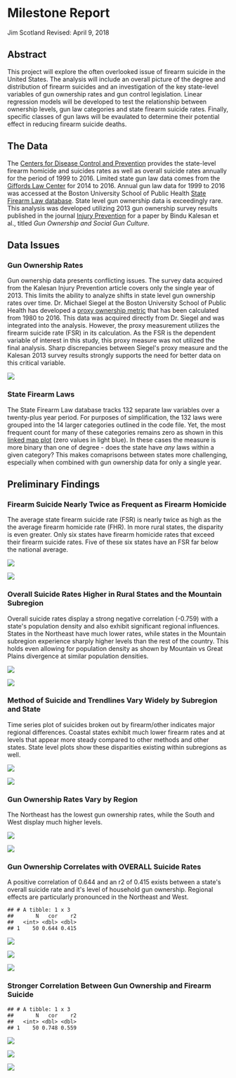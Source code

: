 Milestone Report
================
Jim Scotland
Revised: April 9, 2018

Abstract
--------

This project will explore the often overlooked issue of firearm suicide in the United States. The analysis will include an overall picture of the degree and distribution of firearm suicides and an investigation of the key state-level variables of gun ownership rates and gun control legislation. Linear regression models will be developed to test the relationship between ownership levels, gun law categories and state firearm suicide rates. Finally, specific classes of gun laws will be evaulated to determine their potential effect in reducing firearm suicide deaths.

The Data
--------

The [Centers for Disease Control and Prevention](https://wonder.cdc.gov/) provides the state-level firearm homicide and suicides rates as well as overall suicide rates annually for the period of 1999 to 2016. Limited state gun law data comes from the [Giffords Law Center](http://lawcenter.giffords.org/) for 2014 to 2016. Annual gun law data for 1999 to 2016 was accessed at the Boston University School of Public Health [State Firearm Law database](https://www.statefirearmlaws.org/index.html). State level gun ownership data is exceedingly rare. This analysis was developed utilizing 2013 gun ownership survey results published in the journal [Injury Prevention](http://injuryprevention.bmj.com/content/22/3/216) for a paper by Bindu Kalesan et al., titled *Gun Ownership and Social Gun Culture*.

Data Issues
-----------

### Gun Ownership Rates

Gun ownership data presents conflicting issues. The survey data acquired from the Kalesan Injury Prevention article covers only the single year of 2013. This limits the ability to analyze shifts in state level gun ownership rates over time. Dr. Michael Siegel at the Boston University School of Public Health has developed a [proxy ownership metric](https://www.ncbi.nlm.nih.gov/pubmed/23956369) that has been calculated from 1980 to 2016. This data was acquired directly from Dr. Siegel and was integrated into the analysis. However, the proxy measurement utilizes the firearm suicide rate (FSR) in its calculation. As the FSR is the dependent variable of interest in this study, this proxy measure was not utilized the final analysis. Sharp discrepancies between Siegel's proxy measure and the Kalesan 2013 survey results strongly supports the need for better data on this critical variable.

![](06_Milestone_Report_files/figure-markdown_github/siegel_kalesan_plot-1.png)

### State Firearm Laws

The State Firearm Law database tracks 132 separate law variables over a twenty-plus year period. For purposes of simplification, the 132 laws were grouped into the 14 larger categories outlined in the code file. Yet, the most frequent count for many of these categories remains zero as shown in this [linked map plot](https://raw.githubusercontent.com/datahoundz/Springboard_Data_Science/master/law_cat_map.png) (zero values in light blue). In these cases the measure is more binary than one of degree - does the state have *any* laws within a given category? This makes comaprisons between states more challenging, especially when combined with gun ownership data for only a single year.

Preliminary Findings
--------------------

### Firearm Suicide Nearly Twice as Frequent as Firearm Homicide

The average state firearm suicide rate (FSR) is nearly twice as high as the the average firearm homicide rate (FHR). In more rural states, the disparity is even greater. Only six states have firearm homicide rates that exceed their firearm suicide rates. Five of these six states have an FSR far below the national average.

![](06_Milestone_Report_files/figure-markdown_github/sui_vs_hom_line-1.png)

![](06_Milestone_Report_files/figure-markdown_github/fsr_minus_hsr-1.png)

### Overall Suicide Rates Higher in Rural States and the Mountain Subregion

Overall suicide rates display a strong negative correlation (-0.759) with a state's population density and also exhibit significant regional influences. States in the Northeast have much lower rates, while states in the Mountain subregion experience sharply higher levels than the rest of the country. This holds even allowing for population density as shown by Mountain vs Great Plains divergence at similar population densities.

![](06_Milestone_Report_files/figure-markdown_github/osr_by_pop_density-1.png)

![](06_Milestone_Report_files/figure-markdown_github/osr_boxplot_subreg-1.png)

### Method of Suicide and Trendlines Vary Widely by Subregion and State

Time series plot of suicides broken out by firearm/other indicates major regional differences. Coastal states exhibit much lower firearm rates and at levels that appear more steady compared to other methods and other states. State level plots show these disparities existing within subregions as well.

![](06_Milestone_Report_files/figure-markdown_github/reg_sui_method-1.png)

![](06_Milestone_Report_files/figure-markdown_github/state_sui_method-1.png)

### Gun Ownership Rates Vary by Region

The Northeast has the lowest gun ownership rates, while the South and West display much higher levels.

![](06_Milestone_Report_files/figure-markdown_github/own_rate_boxplot-1.png)

![](06_Milestone_Report_files/figure-markdown_github/own_rate_map-1.png)

### Gun Ownership Correlates with OVERALL Suicide Rates

A positive correlation of 0.644 and an r2 of 0.415 exists between a state's overall suicide rate and it's level of household gun ownership. Regional effects are particularly pronounced in the Northeast and West.

    ## # A tibble: 1 x 3
    ##       N   cor    r2
    ##   <int> <dbl> <dbl>
    ## 1    50 0.644 0.415

![](06_Milestone_Report_files/figure-markdown_github/own_osr_plot-1.png)

![](06_Milestone_Report_files/figure-markdown_github/osr_map-1.png)

![](06_Milestone_Report_files/figure-markdown_github/own_osr_reg-1.png)

### Stronger Correlation Between Gun Ownership and Firearm Suicide

    ## # A tibble: 1 x 3
    ##       N   cor    r2
    ##   <int> <dbl> <dbl>
    ## 1    50 0.748 0.559

![](06_Milestone_Report_files/figure-markdown_github/own_fsr_plot-1.png)

![](06_Milestone_Report_files/figure-markdown_github/fsr_map-1.png)

![](06_Milestone_Report_files/figure-markdown_github/fsr_own_reg-1.png)
